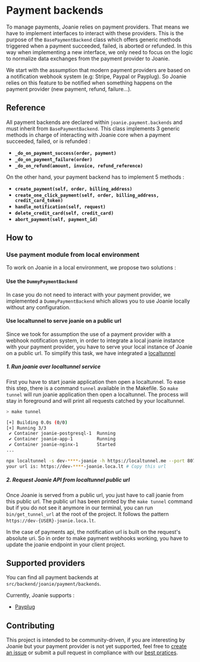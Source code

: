 # Payment backends

To manage payments, Joanie relies on payment providers. That means we have to
implement interfaces to interact with these providers. This is the purpose of
the `BasePaymentBackend` class which offers generic methods triggered when a
payment succeeded, failed, is aborted or refunded. In this way when implementing
a new interface, we only need to focus on the logic to normalize data
exchanges from the payment provider to Joanie.

We start with the assumption that modern payment providers are based on a
notification webhook system (e.g: Stripe, Paypal or Payplug). So Joanie relies
on this feature to be notified when something happens on the payment provider
(new payment, refund, failure...).

## Reference

All payment backends are declared within `joanie.payment.backends` and must
inherit from `BasePaymentBackend`. This class implements 3 generic methods in
charge of interacting with Joanie core when a payment succeeded, failed,
or is refunded :

- **`_do_on_payment_success(order, payment)`**
- **`_do_on_payment_failure(order)`**
- **`_do_on_refund(amount, invoice, refund_reference)`**

On the other hand, your payment backend has to implement 5 methods :

- **`create_payment(self, order, billing_address)`**
- **`create_one_click_payment(self, order, billing_address, credit_card_token)`**
- **`handle_notification(self, request)`**
- **`delete_credit_card(self, credit_card)`**
- **`abort_payment(self, payment_id)`**

## How to

### Use payment module from local environment

To work on Joanie in a local environment, we propose two solutions :

#### Use the `DummyPaymentBackend`

In case you do not need to interact with your payment provider, we implemented
a `DummyPaymentBackend` which allows you to use Joanie locally without any
configuration.

#### Use localtunnel to serve joanie on a public url

Since we took for assumption the use of a payment provider with a webhook
notification system, in order to integrate a local joanie instance with your
payment provider, you have to serve your local instance of Joanie on a public
url. To simplify this task, we have integrated a [localtunnel](https://theboroer.github.io/localtunnel-www/)

##### 1. Run joanie over localtunnel service

  First you have to start joanie application then open a localtunnel. To ease this step,
  there is a command `tunnel` available in the Makefile. So `make tunnel` will run
  joanie application then open a localtunnel. The process will stay in foreground and will
  print all requests catched by your localtunnel. 

  ```bash
  > make tunnel

  [+] Building 0.0s (0/0)                                                docker:desktop-linux
  [+] Running 3/3
   ✔ Container joanie-postgresql-1  Running                                              0.0s 
   ✔ Container joanie-app-1         Running                                              0.0s 
   ✔ Container joanie-nginx-1       Started                                              0.1s 
  ...
  
  npx localtunnel -s dev-****-joanie -h https://localtunnel.me --port 8071 --print-requests
  your url is: https://dev-****-joanie.loca.lt # Copy this url
  ```

##### 2. Request Joanie API from localtunnel public url

  Once Joanie is served from a public url, you just have to call joanie
  from this public url. The public url has been printed by the `make tunnel` command but
  if you do not see it anymore in our terminal, you can run `bin/get_tunnel_url` at the
  root of the project.
  It follows the pattern `https://dev-{USER}-joanie.loca.lt`.


  In the case of payments api, the notification url is built on the request's
  absolute uri. So in order to make payment webhooks working, you have to update the
  joanie endpoint in your client project.

## Supported providers

You can find all payment backends at `src/backend/joanie/payment/backends`.

Currently, Joanie supports :

- [Payplug](https://www.payplug.com/)

## Contributing

This project is intended to be community-driven, if you are interesting by Joanie but your payment provider is not yet supported, feel free to [create an issue](https://github.com/openfun/joanie/issues/new?assignees=&labels=&template=Feature_request.md) or submit a pull request in compliance with our [best pratices](https://openfun.gitbooks.io/handbook/content).
